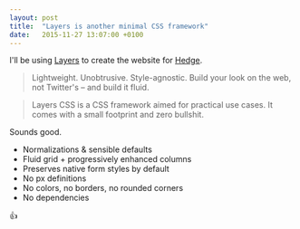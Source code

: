 ```yaml
---
layout: post
title:  "Layers is another minimal CSS framework"
date:   2015-11-27 13:07:00 +0100
---
```


I'll be using [Layers](http://eiskis.net/layers/) to create the website for [Hedge](http://www.syncfactory.nl).

>Lightweight. Unobtrusive. Style-agnostic. Build your look on the web, not Twitter's – and build it fluid.

>Layers CSS is a CSS framework aimed for practical use cases. It comes with a small footprint and zero bullshit.

Sounds good.

* Normalizations & sensible defaults
* Fluid grid + progressively enhanced columns
* Preserves native form styles by default
* No px definitions
* No colors, no borders, no rounded corners
* No dependencies

👍
